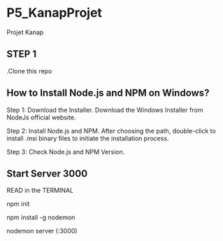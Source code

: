 # P5_KanapProjet 

Projet Kanap 

STEP 1
------------------------------
.Clone this repo

How to Install Node.js and NPM on Windows?
------------------------------
Step 1: Download the Installer. Download the Windows Installer from NodeJs official website. 

Step 2: Install Node.js and NPM. After choosing the path, double-click to install .msi binary files to initiate the installation process. 

Step 3: Check Node.js and NPM Version.

Start Server 3000
-----------------------------
READ in the TERMINAL 

npm init 

npm install -g nodemon 

nodemon server (:3000) 
